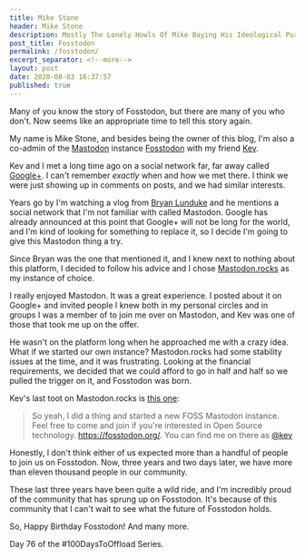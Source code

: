 ```yaml
---
title: Mike Stone
header: Mike Stone
description: Mostly The Lonely Howls Of Mike Baying His Ideological Purity At The Moon
post_title: Fosstodon
permalink: /fosstodon/
excerpt_separator: <!--more-->
layout: post
date: 2020-08-03 16:37:57
published: true
---
```


Many of you know the story of Fosstodon, but there are many of you who don't. Now seems like an appropriate time to tell this story again.

<!--more-->

My name is Mike Stone, and besides being the owner of this blog, I'm also a co-admin of the [Mastodon](https://joinmastodon.org) instance [Fosstodon](https://fosstodon.org) with my friend [Kev](https://fosstodon.org/@kev).

Kev and I met a long time ago on a social network far, far away called [Google+](https://en.wikipedia.org/wiki/Google%2B). I can't remember *exactly* when and how we met there. I think we were just showing up in comments on posts, and we had similar interests. 

Years go by I'm watching a vlog from [Bryan Lunduke](https://www.youtube.com/user/BryanLunduke) and he mentions a social network that I'm not familiar with called Mastodon. Google has already announced at this point that Google+ will not be long for the world, and I'm kind of looking for something to replace it, so I decide I'm going to give this Mastodon thing a try.

Since Bryan was the one that mentioned it, and I knew next to nothing about this platform, I decided to follow his advice and I chose [Mastodon.rocks](https://mastodon.rocks) as my instance of choice. 

I really enjoyed Mastodon. It was a great experience. I posted about it on Google+ and invited people I knew both in my personal circles and in groups I was a member of to join me over on Mastodon, and Kev was one of those that took me up on the offer.

He wasn't on the platform long when he approached me with a crazy idea. What if we started our own instance? Mastodon.rocks had some stability issues at the time, and it was frustrating. Looking at the financial requirements, we decided that we could afford to go in half and half so we pulled the trigger on it, and Fosstodon was born.

Kev's last toot on Mastodon.rocks is [this one](https://mastodon.rocks/users/kevq/updates/16530):
> So yeah, I did a thing and started a new FOSS Mastodon instance. Feel free to come and join if you're interested in Open Source technology. https://fosstodon.org/. You can find me on there as [@kev](https://fosstodon.org/@kev)

Honestly, I don't think either of us expected more than a handful of people to join us on Fosstodon. Now, three years and two days later, we have more than eleven thousand people in our community. 

These last three years have been quite a wild ride, and I'm incredibly proud of the community that has sprung up on Fosstodon. It's because of this community that I can't wait to see what the future of Fosstodon holds. 

So, Happy Birthday Fosstodon! And many more.

Day 76 of the #100DaysToOffload Series.